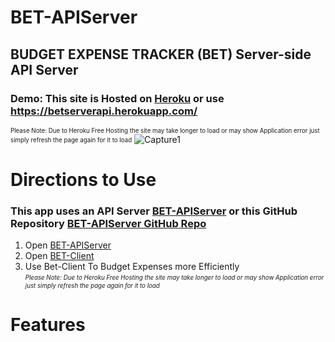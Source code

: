 # BET-APIServer
## BUDGET EXPENSE TRACKER (BET) Server-side API Server


### Demo: This site is Hosted on [Heroku](https://betserverapi.herokuapp.com/) or use https://betserverapi.herokuapp.com/
<sub><sup>Please Note: Due to Heroku Free Hosting the site may take longer to load or may show Application error just simply refresh the page again for it to load</sup></sub>
![Capture1](https://user-images.githubusercontent.com/67777018/189949158-ed97b4a3-d114-4772-ba36-4244bd721d6e.PNG)

# Directions to Use
### This app uses an API Server [BET-APIServer](https://betserverapi.herokuapp.com/) or this GitHub Repository [BET-APIServer GitHub Repo](https://github.com/kevin46dsa/BET-APIServer)

1. Open [BET-APIServer](https://betserverapi.herokuapp.com/) 
2. Open [BET-Client](https://betclient.herokuapp.com/) 
3. Use Bet-Client To Budget Expenses more Efficiently
<br /><sub><sup>*Please Note: Due to Heroku Free Hosting the site may take longer to load or may show Application error just simply refresh the page again for it to load*</sup></sub>

# Features
